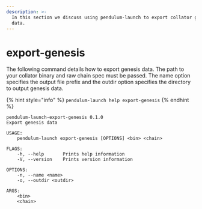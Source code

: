 ```yaml
---
description: >-
  In this section we discuss using pendulum-launch to export collator genesis
  data.
---
```


# export-genesis

The following command details how to export genesis data.  The path to your collator binary and raw chain spec must be passed.  The name option specifies the output file prefix and the outdir option specifies the directory to output genesis data.

{% hint style="info" %}
`pendulum-launch help export-genesis`
{% endhint %}

```
pendulum-launch-export-genesis 0.1.0
Export genesis data

USAGE:
    pendulum-launch export-genesis [OPTIONS] <bin> <chain>

FLAGS:
    -h, --help       Prints help information
    -V, --version    Prints version information

OPTIONS:
    -n, --name <name>
    -o, --outdir <outdir>

ARGS:
    <bin>
    <chain>
```
